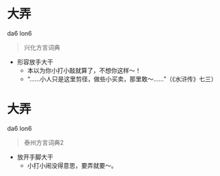 # 大弄
da6 lon6
> 兴化方言词典
- 形容放手大干
  - 本以为你小打小敲就算了，不想你这样～！
  - “……小人只是这里剪径，做些小买卖，那里敢～……”（《水浒传》七三）

# 大弄
da6 lon6
> 泰州方言词典2
- 放开手脚大干
  - 小打小闹没得意思，要弄就要～。
